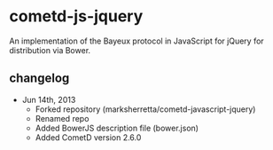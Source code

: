 cometd-js-jquery
========================

An implementation of the Bayeux protocol in JavaScript for jQuery for distribution via Bower.

changelog
---------
*   Jun 14th, 2013
    *   Forked repository (marksherretta/cometd-javascript-jquery)
    *   Renamed repo
    *   Added BowerJS description file (bower.json)
    *   Added CometD version 2.6.0
